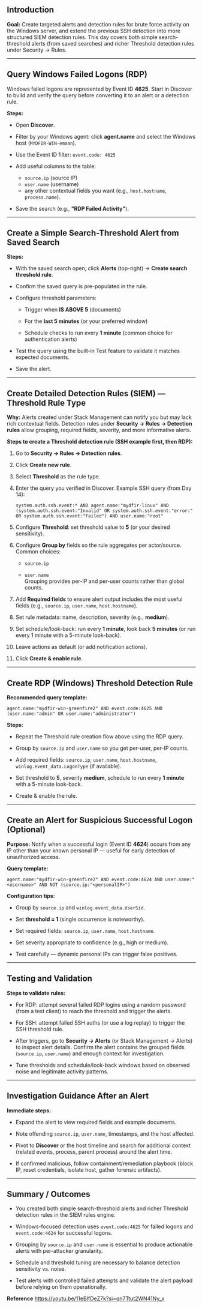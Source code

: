 
## Introduction

**Goal:** Create targeted alerts and detection rules for brute force activity on the Windows server, and extend the previous SSH detection into more structured SIEM detection rules. This day covers both simple search-threshold alerts (from saved searches) and richer Threshold detection rules under Security → Rules.

---

## Query Windows Failed Logons (RDP)

Windows failed logons are represented by Event ID **4625**. Start in Discover to build and verify the query before converting it to an alert or a detection rule.

**Steps:**

- Open **Discover**.
- Filter by your Windows agent: click **agent.name** and select the Windows host (`MYDFIR-WIN-emaan`).
- Use the Event ID filter:
    `event.code: 4625`
    
- Add useful columns to the table:
    - `source.ip` (source IP)
    - `user.name` (username)
    - any other contextual fields you want (e.g., `host.hostname`, `process.name`).
    
- Save the search (e.g., **"RDP Failed Activity"**).
    

---

## Create a Simple Search-Threshold Alert from Saved Search

**Steps:**

- With the saved search open, click **Alerts** (top-right) → **Create search threshold rule**.
    
- Confirm the saved query is pre-populated in the rule.
    
- Configure threshold parameters:
    
    - Trigger when **IS ABOVE 5** (documents)
        
    - For the **last 5 minutes** (or your preferred window)
        
    - Schedule checks to run every **1 minute** (common choice for authentication alerts)
        
- Test the query using the built-in Test feature to validate it matches expected documents.
    
- Save the alert.
    

---

## Create Detailed Detection Rules (SIEM) — Threshold Rule Type

**Why:** Alerts created under Stack Management can notify you but may lack rich contextual fields. Detection rules under **Security → Rules → Detection rules** allow grouping, required fields, severity, and more informative alerts.

**Steps to create a Threshold detection rule (SSH example first, then RDP):**

1. Go to **Security → Rules → Detection rules**.
    
2. Click **Create new rule**.
    
3. Select **Threshold** as the rule type.
    
4. Enter the query you verified in Discover. Example SSH query (from Day 14):
    
    `system.auth.ssh.event:* AND agent.name:"mydfir-linux" AND (system.auth.ssh.event:"Invalid" OR system.auth.ssh.event:"error:" OR system.auth.ssh.event:"Failed") AND user.name:"root"`
    
5. Configure **Threshold**: set threshold value to **5** (or your desired sensitivity).
    
6. Configure **Group by** fields so the rule aggregates per actor/source. Common choices:
    
    - `source.ip`
        
    - `user.name`  
        Grouping provides per-IP and per-user counts rather than global counts.
        
7. Add **Required fields** to ensure alert output includes the most useful fields (e.g., `source.ip`, `user.name`, `host.hostname`).
    
8. Set rule metadata: name, description, severity (e.g., **medium**).
    
9. Set schedule/look-back: run every **1 minute**, look back **5 minutes** (or run every 1 minute with a 5-minute look-back).
    
10. Leave actions as default (or add notification actions).
    
11. Click **Create & enable rule**.
    

---

## Create RDP (Windows) Threshold Detection Rule

**Recommended query template:**

`agent.name:"mydfir-win-greenfire2" AND event.code:4625 AND (user.name:"admin" OR user.name:"administrator")`

**Steps:**

- Repeat the Threshold rule creation flow above using the RDP query.
    
- Group by `source.ip` and `user.name` so you get per-user, per-IP counts.
    
- Add required fields: `source.ip`, `user.name`, `host.hostname`, `winlog.event_data.LogonType` (if available).
    
- Set threshold to **5**, severity **medium**, schedule to run every **1 minute** with a 5-minute look-back.
    
- Create & enable the rule.
    

---

## Create an Alert for Suspicious Successful Logon (Optional)

**Purpose:** Notify when a successful login (Event ID **4624**) occurs from any IP other than your known personal IP — useful for early detection of unauthorized access.

**Query template:**

`agent.name:"mydfir-win-greenfire2" AND event.code:4624 AND user.name:"<username>" AND NOT (source.ip:"<personalIP>")`

**Configuration tips:**

- Group by `source.ip` and `winlog.event_data.UserSid`.
    
- Set **threshold = 1** (single occurrence is noteworthy).
    
- Set required fields: `source.ip`, `user.name`, `host.hostname`.
    
- Set severity appropriate to confidence (e.g., high or medium).
    
- Test carefully — dynamic personal IPs can trigger false positives.
    

---

## Testing and Validation

**Steps to validate rules:**

- For RDP: attempt several failed RDP logins using a random password (from a test client) to reach the threshold and trigger the alerts.
    
- For SSH: attempt failed SSH auths (or use a log replay) to trigger the SSH threshold rule.
    
- After triggers, go to **Security → Alerts** (or Stack Management → Alerts) to inspect alert details. Confirm the alert contains the grouped fields (`source.ip`, `user.name`) and enough context for investigation.
    
- Tune thresholds and schedule/look-back windows based on observed noise and legitimate activity patterns.
    

---

## Investigation Guidance After an Alert

**Immediate steps:**

- Expand the alert to view required fields and example documents.
    
- Note offending `source.ip`, `user.name`, timestamps, and the host affected.
    
- Pivot to **Discover** or the host timeline and search for additional context (related events, process, parent process) around the alert time.
    
- If confirmed malicious, follow containment/remediation playbook (block IP, reset credentials, isolate host, gather forensic artifacts).
    

---

## Summary / Outcomes

- You created both simple search-threshold alerts and richer Threshold detection rules in the SIEM rules engine.
    
- Windows-focused detection uses `event.code:4625` for failed logons and `event.code:4624` for successful logons.
    
- Grouping by `source.ip` and `user.name` is essential to produce actionable alerts with per-attacker granularity.
    
- Schedule and threshold tuning are necessary to balance detection sensitivity vs. noise.
    
- Test alerts with controlled failed attempts and validate the alert payload before relying on them operationally.


**Reference**
https://youtu.be/11eBIfDeZ7k?si=qn7Ttut2WN41Ny_x